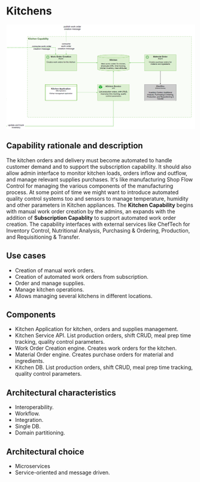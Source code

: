 # Kitchens

![image](../Images/Kitchen.png) 

## Capability rationale and description

The kitchen orders and delivery must become automated to handle customer demand and to support the subscription capability. It should also allow admin interface to monitor kitchen loads, orders inflow and outflow, and manage relevant supplies purchases. It's like manufacturing Shop Flow Control for managing the various components of the manufacturing process. At some point of time we might want to introduce automated quality control systems too and sensors to manage temperature, humidity and other parameters in Kitchen appliances. The __Kitchen Capability__ begins with manual work order creation by the admins, an expands with the addition of __Subscription Capablity__ to support automated work order creation. The capability interfaces with external services like ChefTech for Inventory Control, Nutritional Analysis, Purchasing & Ordering, Production, and Requisitioning & Transfer. 

## Use cases

* Creation of manual work orders.
* Creation of automated work orders from subscription.
* Order and manage supplies.
* Manage kitchen operations.
* Allows managing several kitchens in different locations.

## Components

* Kitchen Application for kitchen, orders and supplies management.
* Kitchen Service API. List production orders, shift CRUD, meal prep time tracking, quality control parameters.
* Work Order Creation engine. Creates work orders for the kitchen.
* Material Order engine. Creates purchase orders for material and ingredients.
* Kitchen DB. List production orders, shift CRUD, meal prep time tracking, quality control parameters. 

## Architectural characteristics

* Interoperability.
* Workflow.
* Integration.
* Single DB.
* Domain partitioning.

## Architectural choice

* Microservices 
* Service-oriented and message driven.
